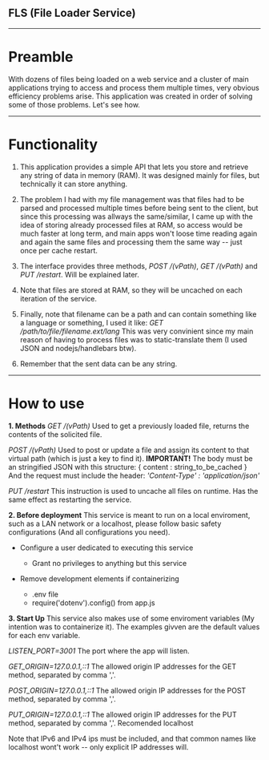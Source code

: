 ## FLS (File Loader Service)
---
# Preamble
With dozens of files being loaded on a web service and a cluster of main applications trying to access and process them multiple times, very obvious efficiency problems arise. 
This application was created in order of solving some of those problems.
Let's see how.

---
# Functionality
1. This application provides a simple API that lets you store and retrieve any string of data in memory (RAM). It was designed mainly for files, but technically it can store anything.

2. The problem I had with my file management was that files had to be parsed and processed multiple times before being sent to the client, but since this processing was allways the same/similar, I came up with the idea of storing already processed files at RAM, so access would be much faster at long term, and main apps won't loose time reading again and again the same files and processing them the same way -- just once per cache restart.

3. The interface provides three methods, *POST /(vPath)*, *GET /(vPath)* and *PUT /restart*. Will be explained later.

4. Note that files are stored at RAM, so they will be uncached on each iteration of the service. 

5. Finally, note that filename can be a path and can contain something like a language or something, I used it like: 
*GET /path/to/file/filename.ext/lang*
This was very convinient since my main reason of having to process files was to static-translate them (I used JSON and nodejs/handlebars btw).

6. Remember that the sent data can be any string.

---
# How to use
**1. Methods**
*GET /(vPath)*
Used to get a previously loaded file, returns the contents of the solicited file.

*POST /(vPath)*
Used to post or update a file and assign its content to that virtual path (which is just a key to find it).
**IMPORTANT!** 
The body must be an stringified JSON with this structure:
{
    content : string_to_be_cached
}
And the request must include the header:
*'Content-Type' : 'application/json'*

*PUT /restart*
This instruction is used to uncache all files on runtime. Has the same effect as restarting the service.

**2. Before deployment**
This service is meant to run on a local enviroment, such as a LAN network or a localhost, please follow basic safety configurations (And all configurations you need).
- Configure a user dedicated to executing this service
    - Grant no privileges to anything but this service

- Remove development elements if containerizing
    - .env file
    - require('dotenv').config() from app.js

**3. Start Up**
This service also makes use of some enviroment variables (My intention was to containerize it).
The examples givven are the default values for each env variable.

*LISTEN_PORT=3001*
The port where the app will listen.

*GET_ORIGIN=127.0.0.1,::1*
The allowed origin IP addresses for the GET method, separated by comma ','.

*POST_ORIGIN=127.0.0.1,::1*
The allowed origin IP addresses for the POST method, separated by comma ','.

*PUT_ORIGIN=127.0.0.1,::1*
The allowed origin IP addresses for the PUT method, separated by comma ','.
Recomended localhost

Note that IPv6 and IPv4 ips must be included, and that common names like localhost wont't work -- only explicit IP addresses will.